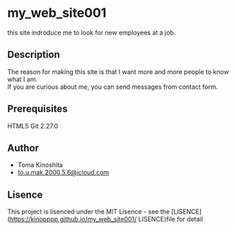 # my_web_site001
this site indroduce me to look for new employees at a job. 

## Description
The reason for making this site is that I want more and more people to know what I am.<br>If you are curious about me, you can send messages from contact form.

## Prerequisites
HTML5
Git 2.27.0

## Author
* Toma Kinoshita
* to.u.mak.2000.5.6@icloud.com

## Lisence
This project is lisenced under the MIT Lisence - see the [LISENCE](https://kinopppp.github.io/my_web_site001/
LISENCE)file for detail








